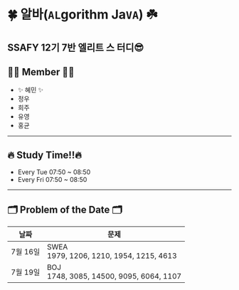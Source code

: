 # 🍀 알바(`AL`gorithm Ja`VA`) ☘️
SSAFY 12기 7반 엘리트 스 터디😎
---
## 👩‍💻 Member 🧑‍💻
- ✨ 혜민 ✨
- 정우
- 희주
- 유영
- 홍균

---
## 🔥 Study Time!!🔥
- Every Tue     07:50 ~ 08:50
- Every Fri     07:50 ~ 08:50

---
## 🗂️ Problem of the Date 🗂️
|날짜|문제|
|------|------|
|7월 16일|SWEA <br/> 1979, 1206, 1210, 1954, 1215, 4613|
|7월 19일|BOJ <br/> 1748, 3085, 14500, 9095, 6064,	1107|